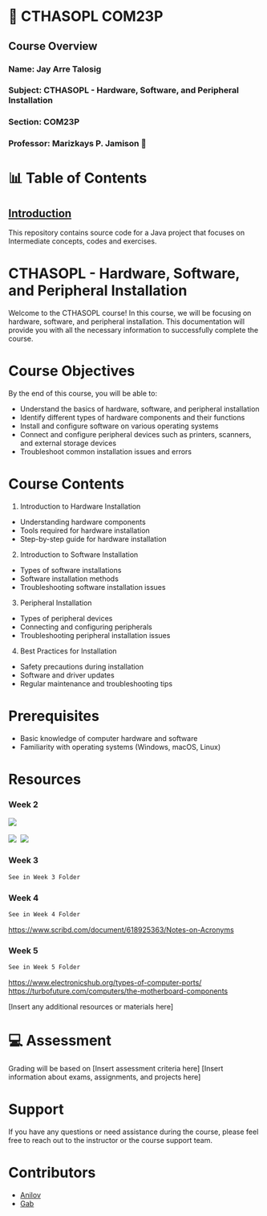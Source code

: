 # 💫 CTHASOPL COM23P
## Course Overview
### Name: Jay Arre Talosig  
### Subject: CTHASOPL - Hardware, Software, and Peripheral Installation
### Section: COM23P   
### Professor: Marizkays P. Jamison 👋       

# 📊 Table of Contents

## [Introduction](#introduction)
This repository contains source code for a Java project that focuses on Intermediate concepts, codes and exercises.

# CTHASOPL - Hardware, Software, and Peripheral Installation

Welcome to the CTHASOPL course! In this course, we will be focusing on hardware, software, and peripheral installation. This documentation will provide you with all the necessary information to successfully complete the course.

# Course Objectives
By the end of this course, you will be able to:

* Understand the basics of hardware, software, and peripheral installation
* Identify different types of hardware components and their functions
* Install and configure software on various operating systems
* Connect and configure peripheral devices such as printers, scanners, and external storage devices
* Troubleshoot common installation issues and errors

# Course Contents
1. Introduction to Hardware Installation
* Understanding hardware components
* Tools required for hardware installation
* Step-by-step guide for hardware installation

2. Introduction to Software Installation
* Types of software installations
* Software installation methods
* Troubleshooting software installation issues

3. Peripheral Installation
* Types of peripheral devices
* Connecting and configuring peripherals
* Troubleshooting peripheral installation issues

4. Best Practices for Installation
* Safety precautions during installation
* Software and driver updates
* Regular maintenance and troubleshooting tips

# Prerequisites
* Basic knowledge of computer hardware and software
* Familiarity with operating systems (Windows, macOS, Linux)

# Resources

### Week 2

<img src="images/10.jpg"> 

<img src="images/11.jpg"> 
<img src="images/2.jpg">

### Week 3
```bash
See in Week 3 Folder
```

### Week 4
```bash
See in Week 4 Folder
```
https://www.scribd.com/document/618925363/Notes-on-Acronyms

### Week 5
```bash
See in Week 5 Folder
```
https://www.electronicshub.org/types-of-computer-ports/
https://turbofuture.com/computers/the-motherboard-components

[Insert any additional resources or materials here]

# 💻 Assessment 
Grading will be based on [Insert assessment criteria here]
[Insert information about exams, assignments, and projects here]


# Support
If you have any questions or need assistance during the course, please feel free to reach out to the instructor or the course support team.

# Contributors 
* [Anilov](https://github.com/tiquioani)
* [Gab](https://github.com/IYB-Mata) 


